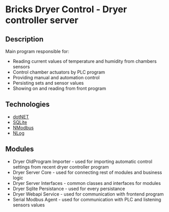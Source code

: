 # Bricks Dryer Control - Dryer controller server
## Description
Main program responsible for:
- Reading current values of temperature and humidity from chambers sensors
- Control chamber actuators by PLC program
- Providing manual and automation control
- Persisting sets and sensor values
- Showing on and reading from front program
## Technologies
- [dotNET](https://dotnet.microsoft.com/)
- [SQLite](https://www.sqlite.org/)
- [NModbus](https://github.com/NModbus/NModbus)
- [NLog](https://nlog-project.org/)
## Modules
- Dryer OldProgram Importer - used for importing automatic control settings from recent dryer controller program
- Dryer Server Core - used for connecting rest of modules and business logic
- Dryer Server Interfaces - common classes and interfaces for modules
- Dryer Sqlite Persistance - used for every persistance
- Dryer Webapi Service - used for communication with frontend program
- Serial Modbus Agent - used for communication with PLC and listening sensors values
